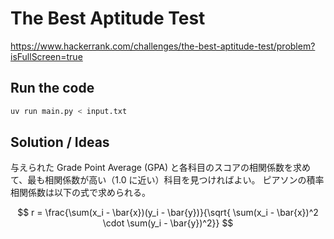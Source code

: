 # The Best Aptitude Test

https://www.hackerrank.com/challenges/the-best-aptitude-test/problem?isFullScreen=true

## Run the code

```bash
uv run main.py < input.txt
```

## Solution / Ideas

与えられた Grade Point Average (GPA) と各科目のスコアの相関係数を求めて、最も相関係数が高い（1.0 に近い）科目を見つければよい。
ピアソンの積率相関係数は以下の式で求められる。

$$
r = \frac{\sum(x_i - \bar{x})(y_i - \bar{y})}{\sqrt{ \sum(x_i - \bar{x})^2 \cdot \sum(y_i - \bar{y})^2}}
$$
